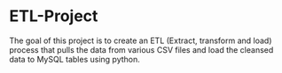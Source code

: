# ETL-Project
The goal of this project is to create an ETL (Extract, transform and load) process that pulls the data from various CSV files and load the cleansed data to MySQL tables using python.   
